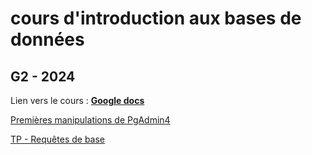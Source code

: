 # cours d'introduction aux bases de données

## G2 - 2024

Lien vers le cours : **[Google docs](https://docs.google.com/presentation/d/1TKlmLLidOdDczgt6kVVT4sk8SPTT3wJeAhqYRh8FDHs/edit?usp=sharing)**

[Premières manipulations de PgAdmin4](/TP/SELECT/Mise%20en%20place.md)

[TP - Requêtes de base](/TP/SELECT/Requetes%20de%20base.md)